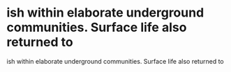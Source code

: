 # ish within elaborate underground communities. Surface life also returned to

ish within elaborate underground communities. Surface life also returned to